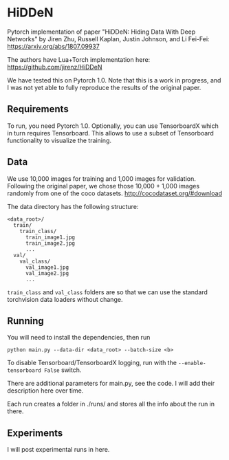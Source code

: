 # HiDDeN
Pytorch implementation of paper "HiDDeN: Hiding Data With Deep Networks" by Jiren Zhu, Russell Kaplan, Justin Johnson, and Li Fei-Fei: https://arxiv.org/abs/1807.09937

The authors have Lua+Torch implementation here: https://github.com/jirenz/HiDDeN

We have tested this on Pytorch 1.0. Note that this is a work in progress, and I was not yet able to fully reproduce the results of the original paper.

## Requirements

To run, you need Pytorch 1.0. Optionally, you can use TensorboardX which in turn requires Tensorboard. This allows to use a subset of Tensorboard functionality to visualize the training. 

## Data

We use 10,000 images for training and 1,000 images for validation. Following the original paper, we chose 
those 10,000 + 1,000 images randomly from one of the coco datasets.  http://cocodataset.org/#download

The data directory has the following structure:
```
<data_root>/
  train/
    train_class/
      train_image1.jpg
      train_image2.jpg
      ...
  val/
    val_class/
      val_image1.jpg
      val_image2.jpg
      ...
```

```train_class``` and ```val_class``` folders are so that we can use the standard torchvision data loaders without change.

## Running

You will need to install the dependencies, then run 
```
python main.py --data-dir <data_root> --batch-size <b>
```
To disable Tensorboard/TensorboardX logging, run with the ```--enable-tensorboard False``` switch.

There are additional parameters for main.py, see the code. I will add their description here over time.

Each run creates a folder in ./runs/<date-and-time> and stores all the info about the run in there.

## Experiments

I will post experimental runs in here.
